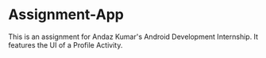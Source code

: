 # Assignment-App
This is an assignment for Andaz Kumar's Android Development Internship. It features the UI of a Profile Activity.
